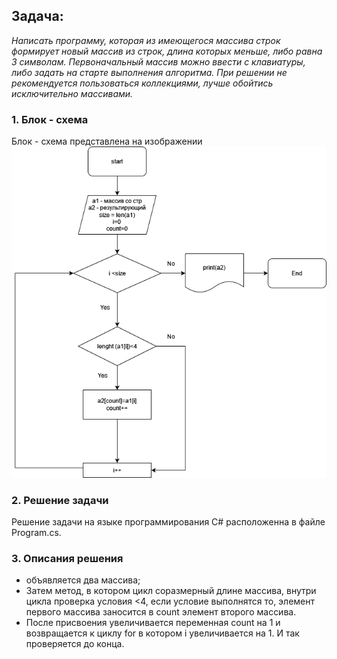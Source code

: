 ## Задача:
*Написать программу, которая из имеющегося массива строк формирует новый массив из строк, длина которых меньше, либо равна 3 символам. Первоначальный массив можно ввести с клавиатуры, либо задать на старте выполнения алгоритма. При решении не рекомендуется пользоваться коллекциями, лучше обойтись исключительно массивами.*
### 1. Блок - схема
Блок - схема представлена на изображении ![picture](picture.png)
### 2. Решение задачи
Решение задачи на языке программирования С# расположенна в файле Program.cs.
### 3. Описания решения
* объявляется два массива;
* Затем  метод, в котором цикл соразмерный длине массива, внутри цикла проверка условия <4, если условие выполнятся то,  элемент первого массива заносится в count элемент второго массива. 
* После присвоения увеличивается переменная count на 1 и возвращается к циклу for в котором i увеличивается на 1. И так проверяется до конца.

